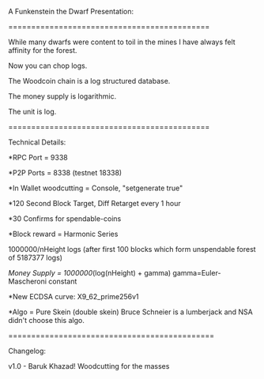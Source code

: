 A Funkenstein the Dwarf Presentation: 

============================================

While many dwarfs were content to toil in the mines I have always felt affinity for the forest.  

Now you can chop logs.  

The Woodcoin chain is a log structured database.

The money supply is logarithmic.

The unit is log.
 
============================================

Technical Details:

*RPC Port = 9338

*P2P Ports = 8338 (testnet 18338)

*In Wallet woodcutting = Console, "setgenerate true"

*120 Second Block Target, Diff Retarget every 1 hour

*30 Confirms for spendable-coins

*Block reward = Harmonic Series

1000000/nHeight logs  (after first 100 blocks which form unspendable forest of 5187377 logs) 

*Money Supply = 1000000*(log(nHeight) + gamma)     gamma=Euler-Mascheroni constant 

*New ECDSA curve: X9_62_prime256v1 

*Algo = Pure Skein (double skein) Bruce Schneier is a lumberjack and NSA didn't choose this algo.

=============================================

Changelog:

v1.0 - Baruk Khazad!  Woodcutting for the masses
